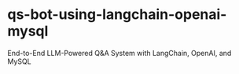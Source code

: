 # qs-bot-using-langchain-openai-mysql
End-to-End LLM-Powered Q&amp;A System with LangChain, OpenAI, and MySQL
